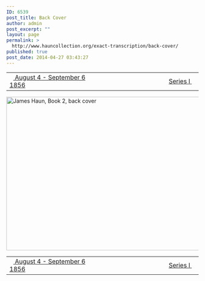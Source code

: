 ```yaml
---
ID: 6539
post_title: Back Cover
author: admin
post_excerpt: ""
layout: page
permalink: >
  http://www.hauncollection.org/exact-transcription/back-cover/
published: true
post_date: 2014-04-27 03:43:27
---
```

<table style="width: 100%;" align="center">
<tbody>
<tr>
<td width="50%"><a href="http://www.hauncollection.org/version-2/version-ii-series-i/september-4-september-6-1856/"><img src="https://lh3.googleusercontent.com/-EFJpxxNiPNw/VqgtWBCZrMI/AAAAAAAAAFU/WfY4lPFWWkg/s800-Ic42/Soeb-Plain-Arrows-8-10px.png" alt="" width="10" height="10" /> August 4 - September 6 1856</a></td>
<td style="text-align: right;"><a href="http://www.hauncollection.org/version-2/version-ii-series-i/">Series I <img src="https://lh3.googleusercontent.com/-67k0cYlpXHw/VqgtWKz1MXI/AAAAAAAAAFU/k9PW_Piyurk/s800-Ic42/Soeb-Plain-Arrows-5-10px.png" alt="" width="10" height="10" /></a></td>
</tr>
</tbody>
</table>
<a href="http://www.hauncollection.org/wp-content/uploads/James Haun/Book2/jh_bk2_121_back cover.JPG" target="_blank" rel="noopener"><img class="alignnone wp-image-3247 size-large" src="http://www.hauncollection.org/wp-content/uploads/James Haun/Book2/jh_bk2_121_back cover-1024x682.jpg" alt="James Haun, Book 2, back cover" width="604" height="402" /></a>
<table style="width: 100%;" align="center">
<tbody>
<tr>
<td width="50%"><a href="http://www.hauncollection.org/version-2/version-ii-series-i/september-4-september-6-1856/"><img src="https://lh3.googleusercontent.com/-EFJpxxNiPNw/VqgtWBCZrMI/AAAAAAAAAFU/WfY4lPFWWkg/s800-Ic42/Soeb-Plain-Arrows-8-10px.png" alt="" width="10" height="10" /> August 4 - September 6 1856</a></td>
<td style="text-align: right;"><a href="http://www.hauncollection.org/version-2/version-ii-series-i/">Series I <img src="https://lh3.googleusercontent.com/-67k0cYlpXHw/VqgtWKz1MXI/AAAAAAAAAFU/k9PW_Piyurk/s800-Ic42/Soeb-Plain-Arrows-5-10px.png" alt="" width="10" height="10" /></a></td>
</tr>
</tbody>
</table>